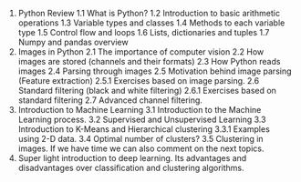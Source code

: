 1. Python Review
  1.1 What is Python?
  1.2 Introduction to basic arithmetic operations
  1.3 Variable types and classes
  1.4 Methods to each variable type
  1.5 Control flow and loops
  1.6 Lists, dictionaries and tuples
  1.7 Numpy and pandas overview
2. Images in Python
  2.1 The importance of computer vision
  2.2 How images are stored (channels and their formats)
  2.3 How Python reads images
  2.4 Parsing through images
  2.5 Motivation behind image parsing (Feature extraction)
   2.5.1 Exercises based on image parsing.
  2.6 Standard filtering (black and white filtering)
    2.6.1 Exercises based on standard filtering
  2.7 Advanced channel filtering.
3. Introduction to Machine Learning
  3.1 Introduction to the Machine Learning process.
  3.2 Supervised and Unsupervised Learning
  3.3 Introduction to K-Means and Hierarchical clustering
    3.3.1 Examples using 2-D data.
  3.4 Optimal number of clusters?
  3.5 Clustering in images.
If we have time we can also comment on the next topics.
4. Super light introduction to deep learning. Its advantages and disadvantages over classification and clustering algorithms.
